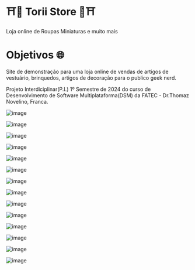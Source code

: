 <h1>⛩️👺 Torii Store 👺⛩️</h1>
  
<p>Loja online de Roupas Miniaturas e muito mais</p>
<h1>Objetivos 🌐</h1>
<p>Site de demonstração para uma loja online de vendas de artigos de vestuário, brinquedos, artigos de decoração para o publico geek nerd.</p>
<p>Projeto Interdiciplinar(P.I.) 1º Semestre de 2024 do curso de Desenvolvimento de Software Multiplataforma(DSM) da FATEC - Dr.Thomaz Novelino, Franca.</p>


![image](https://github.com/Law751/Site-P.I-1--Semestre/assets/147450456/2850aeb9-e6ff-4a41-a633-54d9b4f4ba30)

![image](https://github.com/Law751/Site-P.I-1--Semestre/assets/147450456/059e86a1-f74d-485f-8b48-258fb438565b)

![image](https://github.com/Law751/Site-P.I-1--Semestre/assets/147450456/b85ce5ac-7494-4505-af90-d7c38585a4ab)

![image](https://github.com/Law751/Site-P.I-1--Semestre/assets/147450456/1ed7ac81-a85c-485e-8f49-d0b350dccb5a)

![image](https://github.com/Law751/Site-P.I-1--Semestre/assets/147450456/75ad3cc2-ae4c-4a13-8f51-94133801b222)

![image](https://github.com/Law751/Site-P.I-1--Semestre/assets/147450456/100d46b8-b0ef-4b1e-919b-e00b1ba425df)

![image](https://github.com/Law751/Site-P.I-1--Semestre/assets/147450456/9d168069-6d93-43b8-8f43-5191eb1f7a0f)

![image](https://github.com/Law751/Site-P.I-1--Semestre/assets/147450456/f0b4ad05-50a8-46c7-92ef-dbfebb2e6ae3)

![image](https://github.com/Law751/Site-P.I-1--Semestre/assets/147450456/94bbbd15-05ab-4117-b699-f73451d3a72d)

![image](https://github.com/Law751/Site-P.I-1--Semestre/assets/147450456/714323bb-c1e6-4300-9be7-ab3777611748)

![image](https://github.com/Law751/Site-P.I-1--Semestre/assets/147450456/629ec848-7e43-4a36-b0d1-bcd0b1220353)

![image](https://github.com/Law751/Site-P.I-1--Semestre/assets/147450456/ab6fa760-c8ec-480f-ada5-b7b2e0546dc6)

![image](https://github.com/Law751/Site-P.I-1--Semestre/assets/147450456/094644b0-9226-4a4b-b577-eeec302ac992)

![image](https://github.com/Law751/Site-P.I-1--Semestre/assets/147450456/11b8d718-8072-4d40-a81b-302a2fd0aeae)












